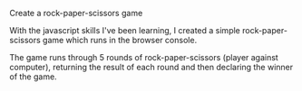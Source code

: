 Create a rock-paper-scissors game

With the javascript skills I've been learning, I created a simple rock-paper-scissors game which runs in the browser console. 

The game runs through 5 rounds of rock-paper-scissors (player against computer), returning the result of each round and then declaring the winner of the game.